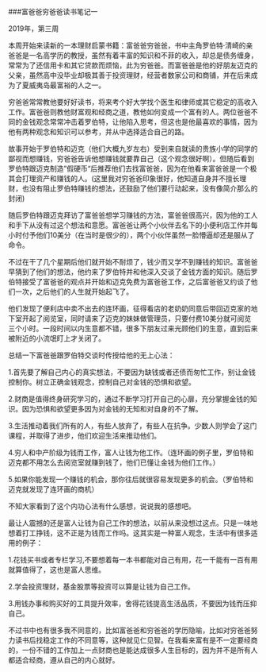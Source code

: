 ###富爸爸穷爸爸读书笔记一

2019年，第三周

本周开始来读新的一本理财启蒙书籍：富爸爸穷爸爸，书中主角罗伯特·清崎的亲爸爸是一名高学历的教授，虽然有着丰富的知识和不菲的收入，却总是债务缠身，常常为了还信用卡和其它贷款而烦恼，此为穷爸爸。而富爸爸是他的好朋友迈克的父亲，虽然高中没毕业却极其善于投资理财，经营者数家公司和商铺，并在后来成为了夏威夷岛最富裕的人之一。

穷爸爸常常教他要好好读书，将来考个好大学找个医生和律师或其它稳定的高收入工作。富爸爸则教他财富观和经商之道，教他如何变成一个富有的人。两位爸爸不同的金钱观念常常冲击着罗伯特，让他陷入思考，但这也是他最喜欢的事情，因为他有两种观念和知识可以参考，并从中选择适合自己的路。

故事开始于罗伯特和迈克（他们大概九岁左右）受到来自就读的贵族小学的同学的鄙视而想赚钱，穷爸爸告诉他想赚钱就要靠自己（这个观念很好啊）。但随后看到罗伯特跟迈克制造”假硬币“后推荐他们去找富爸爸，因为在他看来富爸爸是一个极其会打理资产和赚钱的人。(这里我对穷爸爸印象很好，他知道自身并不擅长理财，也没有阻止罗伯特赚钱的想法，还鼓励了他们要行动起来，没有像简介那么的封闭)

随后罗伯特跟迈克拜访了富爸爸想学习赚钱的方法，富爸爸很高兴，因为他的工人和手下从没有过这个想法和意愿。富爸爸让两个小伙伴去名下的小便利店工作并每小时付予他们10美分（在当时是很少的），两个小伙伴虽然一脸懵逼却还是服从了命令。

不过在干了几个星期后他们就开始不耐烦了，钱少而又学不到赚钱的知识。富爸爸早猜到了他们的想法，他约来了罗伯特并和他深入交谈了金钱方面的知识。随后罗伯特接受了富爸爸的观点并开始和迈克免费为富爸爸工作，之后富爸爸又约谈了他们一次，之后他们的人生就开始起飞了。

他们发现了便利店中卖不出去的连环画，征得看店的老奶奶同意后带回迈克家的地下室开起了阅览室，同时请来了迈克的妹妹做管理员，只要付费10美分就可阅览三个小时。一段时间以内生意都不错，很多下朋友过来光顾他们的生意，直到后来被附近的小流氓盯上才关闭了。

总结一下富爸爸跟罗伯特交谈时传授给他的无上心法：

1.首先要了解自己内心的真实想法，不要因为缺钱或者还债而匆忙工作，别让金钱控制你。树立正确金钱观念，控制自己对金钱的恐惧和欲望。

2.财商是值得终身研究学习的，通过不断学习打开自己的心扉，充分掌握金钱的知识。因为恐惧和欲望更多因为对金钱的无知和对自身的不了解。

3.生活推动着我们所有的人，有些人放弃了，有些人在抗争。少数人则学会了这门课程，并取得了进步，他们欢迎生活来推动他们。

4.穷人和中产阶级为钱而工作，富人让钱为他工作。（连环画的例子里，罗伯特和迈克都不用怎么去阅览室就赚到钱了，他们已懂让金钱为他们工作。）

5.如果你能发现一个赚钱的机会，那你往后就很容易发现更多的机会。（罗伯特和迈克就发现了连环画的商机）

不知大家看到了这个内功心法有什么感想，说说我的感想吧。

最让人震撼的还是富人让钱为自己工作的想法，以前从来没想过这点。只是一味地想着打工挣钱，这不正是为钱而工作吗。这其实是一种富人观念，生活中有很多适用的例子：

1.花钱买书或者专栏学习,不要想着每一本书都能对自己有用，花一千能有一百有用就算值得了，这也是富人思维。

2.学会投资理财，基金股票等投资可以算是让钱为自己工作。

3.用钱办事和购买好的工具提升效率，舍得花钱提高生活品质，不要因为钱而压抑自己。

不过书中也有很多我不同意的，比如富爸爸和穷爸爸的学历隐喻，比如对穷爸爸努力读书后找稳定工作的不同意等，这种就见仁见智。在我看来富有是不一定要经商的，一份不错的工作加上一点财商也是能达成很多人生目标的，因为并不是所有人都适合经商，遵从自己的内心就好。